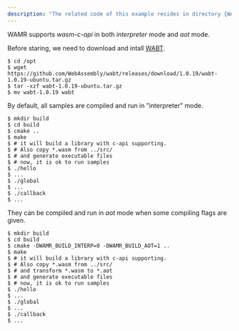 ```yaml
---
description: "The related code of this example resides in directory {WAMR_DIR}/samples/wasm-c-api"
---
```

WAMR supports *wasm-c-api* in both *interpreter* mode and *aot* mode.

Before staring, we need to download and intall [WABT](https://github.com/WebAssembly/wabt/releases/latest).

``` shell
$ cd /opt
$ wget https://github.com/WebAssembly/wabt/releases/download/1.0.19/wabt-1.0.19-ubuntu.tar.gz
$ tar -xzf wabt-1.0.19-ubuntu.tar.gz
$ mv wabt-1.0.19 wabt
```

By default, all samples are compiled and run in "interpreter" mode.


``` shell
$ mkdir build
$ cd build
$ cmake ..
$ make
$ # it will build a library with c-api supporting.
$ # Also copy *.wasm from ../src/
$ # and generate executable files
$ # now, it is ok to run samples
$ ./hello
$ ...
$ ./global
$ ...
$ ./callback
$ ...
```

They can be compiled and run in *aot* mode when some compiling flags are given.

``` shell
$ mkdir build
$ cd build
$ cmake -DWAMR_BUILD_INTERP=0 -DWAMR_BUILD_AOT=1 ..
$ make
$ # it will build a library with c-api supporting.
$ # Also copy *.wasm from ../src/
$ # and transform *.wasm to *.aot
$ # and generate executable files
$ # now, it is ok to run samples
$ ./hello
$ ...
$ ./global
$ ...
$ ./callback
$ ...
```